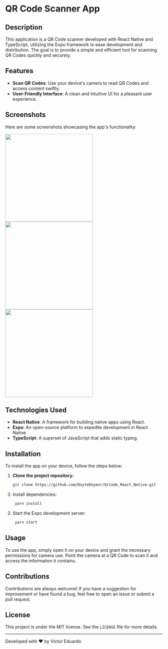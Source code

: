 # QR Code Scanner App

## Description

This application is a QR Code scanner developed with React Native and TypeScript, utilizing the Expo framework to ease development and distribution. The goal is to provide a simple and efficient tool for scanning QR Codes quickly and securely.

## Features

- **Scan QR Codes**: Use your device's camera to read QR Codes and access content swiftly.
- **User-Friendly Interface**: A clean and intuitive UI for a pleasant user experience.

## Screenshots
Here are some screenshots showcasing the app's functionality:

<p float="left">
  <img src="https://github.com/DoyteDoyenr/QrCode_React_Native/assets/83921750/0b34fed6-2bab-4b32-90c6-e94830db8440" width="280" />
  <img src="https://github.com/DoyteDoyenr/QrCode_React_Native/assets/83921750/efba45de-db49-465f-86e6-a6ebe1c1a4ca" width="280" /> 
  <img src="https://github.com/DoyteDoyenr/QrCode_React_Native/assets/83921750/43eda100-0805-48d3-bc63-a8f6428eef71" width="280" />
</p>

## Technologies Used

- **React Native**: A framework for building native apps using React.
- **Expo**: An open-source platform to expedite development in React Native.
- **TypeScript**: A superset of JavaScript that adds static typing.

## Installation

To install the app on your device, follow the steps below:

1. **Clone the project repository:**
   
   ```bash
   git clone https://github.com/DoyteDoyenr/QrCode_React_Native.git

3. Install dependencies:
   
   ```bash
    yarn install

5. Start the Expo development server:
   
   ```bash
    yarn start

## Usage

To use the app, simply open it on your device and grant the necessary permissions for camera use. Point the camera at a QR Code to scan it and access the information it contains.

## Contributions

Contributions are always welcome! If you have a suggestion for improvement or have found a bug, feel free to open an issue or submit a pull request.

## License

This project is under the MIT license. See the `LICENSE` file for more details.

---

Developed with ❤️ by Victor Eduardo


